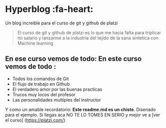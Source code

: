 # Hyperblog :fa-heart:
Un blog increible para el curso de git y github de platzi

> El curso de git y github de platzi es lo que me hacia falta para triplicar mi salario y lanzarme a la industria del tejido de la sana sintetica con Machine learning

## En ese curso vemos de todo: En este curso vemos de todo :

* Todos los comandos de Git
* El flujo de trabajo en Github
* El verdadero amor por las buenas practicas
* Trucos muy locos del profesor
* Las personalidades multiples del instructor

Y como un amable recordatorio: **Este readme.md es un chiste**. Disenado para el ejemplo. Si llegas aca NO TE LO TOMES EN SERIO y mejor ve a  [ver el curso] (https://platzi.com/)
